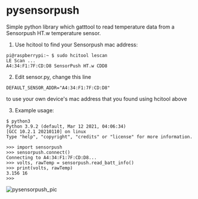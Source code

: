 # pysensorpush

Simple python library which gatttool to read temperature data from a Sensorpush HT.w temperature sensor.

1. Use hcitool to find your Sensorpush mac address:<br>
```
pi@raspberrypi:~ $ sudo hcitool lescan
LE Scan ...
A4:34:F1:7F:CD:D8 SensorPush HT.w CDD8
```

2. Edit sensor.py, change this line<br>
```
DEFAULT_SENSOR_ADDR="A4:34:F1:7F:CD:D8"
```
to use your own device's mac address that you found using hcitool above<br>

3. Example usage:
```
$ python3
Python 3.9.2 (default, Mar 12 2021, 04:06:34)
[GCC 10.2.1 20210110] on linux
Type "help", "copyright", "credits" or "license" for more information.

>>> import sensorpush
>>> sensorpush.connect()
Connecting to A4:34:F1:7F:CD:D8...
>>> volts, rawTemp = sensorpush.read_batt_info()
>>> print(volts, rawTemp)
3.156 16
>>> 

```

![pysensorpush_pic](https://user-images.githubusercontent.com/5443337/143657088-2a6d5793-24d3-4408-9d07-30b3f3f04577.jpg)
